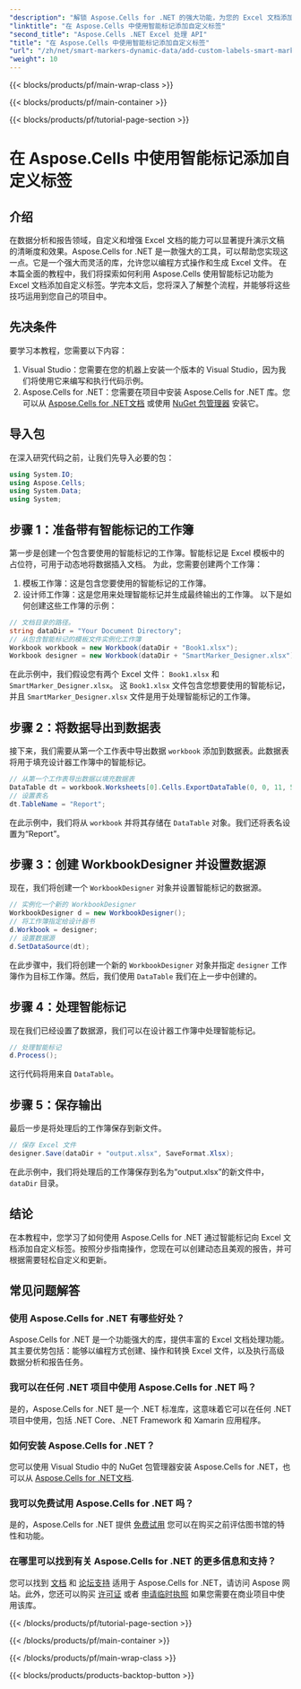 ```yaml
---
"description": "解锁 Aspose.Cells for .NET 的强大功能，为您的 Excel 文档添加自定义标签和智能标记。按照本分步教程，创建动态且美观的报表。"
"linktitle": "在 Aspose.Cells 中使用智能标记添加自定义标签"
"second_title": "Aspose.Cells .NET Excel 处理 API"
"title": "在 Aspose.Cells 中使用智能标记添加自定义标签"
"url": "/zh/net/smart-markers-dynamic-data/add-custom-labels-smart-markers/"
"weight": 10
---
```


{{< blocks/products/pf/main-wrap-class >}}

{{< blocks/products/pf/main-container >}}

{{< blocks/products/pf/tutorial-page-section >}}

# 在 Aspose.Cells 中使用智能标记添加自定义标签

## 介绍
在数据分析和报告领域，自定义和增强 Excel 文档的能力可以显著提升演示文稿的清晰度和效果。Aspose.Cells for .NET 是一款强大的工具，可以帮助您实现这一点。它是一个强大而灵活的库，允许您以编程方式操作和生成 Excel 文件。
在本篇全面的教程中，我们将探索如何利用 Aspose.Cells 使用智能标记功能为 Excel 文档添加自定义标签。学完本文后，您将深入了解整个流程，并能够将这些技巧运用到您自己的项目中。
## 先决条件
要学习本教程，您需要以下内容：
1. Visual Studio：您需要在您的机器上安装一个版本的 Visual Studio，因为我们将使用它来编写和执行代码示例。
2. Aspose.Cells for .NET：您需要在项目中安装 Aspose.Cells for .NET 库。您可以从 [Aspose.Cells for .NET文档](https://reference.aspose.com/cells/net/) 或使用 [NuGet 包管理器](https://www.nuget.org/packages/Aspose.Cells/) 安装它。
## 导入包
在深入研究代码之前，让我们先导入必要的包：
```csharp
using System.IO;
using Aspose.Cells;
using System.Data;
using System;
```
## 步骤 1：准备带有智能标记的工作簿
第一步是创建一个包含要使用的智能标记的工作簿。智能标记是 Excel 模板中的占位符，可用于动态地将数据插入文档。
为此，您需要创建两个工作簿：
1. 模板工作簿：这是包含您要使用的智能标记的工作簿。
2. 设计师工作簿：这是您用来处理智能标记并生成最终输出的工作簿。
以下是如何创建这些工作簿的示例：
```csharp
// 文档目录的路径。
string dataDir = "Your Document Directory";
// 从包含智能标记的模板文件实例化工作簿
Workbook workbook = new Workbook(dataDir + "Book1.xlsx");
Workbook designer = new Workbook(dataDir + "SmartMarker_Designer.xlsx");
```
在此示例中，我们假设您有两个 Excel 文件： `Book1.xlsx` 和 `SmartMarker_Designer.xlsx`。 这 `Book1.xlsx` 文件包含您想要使用的智能标记，并且 `SmartMarker_Designer.xlsx` 文件是用于处理智能标记的工作簿。
## 步骤 2：将数据导出到数据表
接下来，我们需要从第一个工作表中导出数据 `workbook` 添加到数据表。此数据表将用于填充设计器工作簿中的智能标记。
```csharp
// 从第一个工作表导出数据以填充数据表
DataTable dt = workbook.Worksheets[0].Cells.ExportDataTable(0, 0, 11, 5, true);
// 设置表名
dt.TableName = "Report";
```
在此示例中，我们将从 `workbook` 并将其存储在 `DataTable` 对象。我们还将表名设置为“Report”。
## 步骤 3：创建 WorkbookDesigner 并设置数据源
现在，我们将创建一个 `WorkbookDesigner` 对象并设置智能标记的数据源。
```csharp
// 实例化一个新的 WorkbookDesigner
WorkbookDesigner d = new WorkbookDesigner();
// 将工作簿指定给设计器书
d.Workbook = designer;
// 设置数据源
d.SetDataSource(dt);
```
在此步骤中，我们将创建一个新的 `WorkbookDesigner` 对象并指定 `designer` 工作簿作为目标工作簿。然后，我们使用 `DataTable` 我们在上一步中创建的。
## 步骤 4：处理智能标记
现在我们已经设置了数据源，我们可以在设计器工作簿中处理智能标记。
```csharp
// 处理智能标记
d.Process();
```
这行代码将用来自 `DataTable`。
## 步骤 5：保存输出
最后一步是将处理后的工作簿保存到新文件。
```csharp
// 保存 Excel 文件
designer.Save(dataDir + "output.xlsx", SaveFormat.Xlsx);
```
在此示例中，我们将处理后的工作簿保存到名为“output.xlsx”的新文件中， `dataDir` 目录。
## 结论
在本教程中，您学习了如何使用 Aspose.Cells for .NET 通过智能标记向 Excel 文档添加自定义标签。按照分步指南操作，您现在可以创建动态且美观的报告，并可根据需要轻松自定义和更新。
## 常见问题解答
### 使用 Aspose.Cells for .NET 有哪些好处？
Aspose.Cells for .NET 是一个功能强大的库，提供丰富的 Excel 文档处理功能。其主要优势包括：能够以编程方式创建、操作和转换 Excel 文件，以及执行高级数据分析和报告任务。
### 我可以在任何 .NET 项目中使用 Aspose.Cells for .NET 吗？
是的，Aspose.Cells for .NET 是一个 .NET 标准库，这意味着它可以在任何 .NET 项目中使用，包括 .NET Core、.NET Framework 和 Xamarin 应用程序。
### 如何安装 Aspose.Cells for .NET？
您可以使用 Visual Studio 中的 NuGet 包管理器安装 Aspose.Cells for .NET，也可以从 [Aspose.Cells for .NET文档](https://reference。aspose.com/cells/net/).
### 我可以免费试用 Aspose.Cells for .NET 吗？
是的，Aspose.Cells for .NET 提供 [免费试用](https://releases.aspose.com/) 您可以在购买之前评估图书馆的特性和功能。
### 在哪里可以找到有关 Aspose.Cells for .NET 的更多信息和支持？
您可以找到 [文档](https://reference.aspose.com/cells/net/) 和 [论坛支持](https://forum.aspose.com/c/cells/9) 适用于 Aspose.Cells for .NET，请访问 Aspose 网站。此外，您还可以购买 [许可证](https://purchase.aspose.com/buy) 或者 [申请临时执照](https://purchase.aspose.com/temporary-license/) 如果您需要在商业项目中使用该库。

{{< /blocks/products/pf/tutorial-page-section >}}

{{< /blocks/products/pf/main-container >}}

{{< /blocks/products/pf/main-wrap-class >}}

{{< blocks/products/products-backtop-button >}}